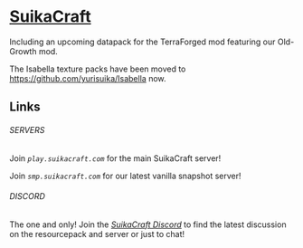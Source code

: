 # [SuikaCraft](http://suikacraft.com)

Including an upcoming datapack for the TerraForged mod featuring our Old-Growth mod.

The Isabella texture packs have been moved to https://github.com/yurisuika/Isabella now.

## Links

###### SERVERS

Join *`play.suikacraft.com`* for the main SuikaCraft server!

Join *`smp.suikacraft.com`* for our latest vanilla snapshot server!

###### DISCORD

The one and only! Join the *[SuikaCraft Discord](https://discord.gg/0zdNEkQle7Qg9C1H)* to find the latest discussion on the resourcepack and server or just to chat!
